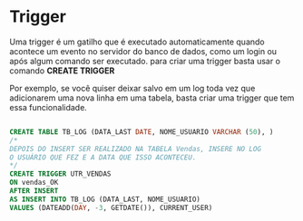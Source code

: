 # Trigger

Uma trigger é um gatilho que é executado automaticamente quando acontece um evento no servidor do banco de dados, como um login ou após algum comando ser executado. para criar uma trigger basta usar o comando **CREATE TRIGGER**

Por exemplo, se você quiser deixar salvo em um log toda vez que adicionarem uma nova linha em uma tabela, basta criar uma trigger que tem essa funcionalidade.

```sql

CREATE TABLE TB_LOG (DATA_LAST DATE, NOME_USUARIO VARCHAR (50), )
/*
DEPOIS DO INSERT SER REALIZADO NA TABELA Vendas, INSERE NO LOG
O USUÁRIO QUE FEZ E A DATA QUE ISSO ACONTECEU.
*/
CREATE TRIGGER UTR_VENDAS 
ON vendas_OK
AFTER INSERT 
AS INSERT INTO TB_LOG (DATA_LAST, NOME_USUARIO)
VALUES (DATEADD(DAY, -3, GETDATE()), CURRENT_USER)
```
